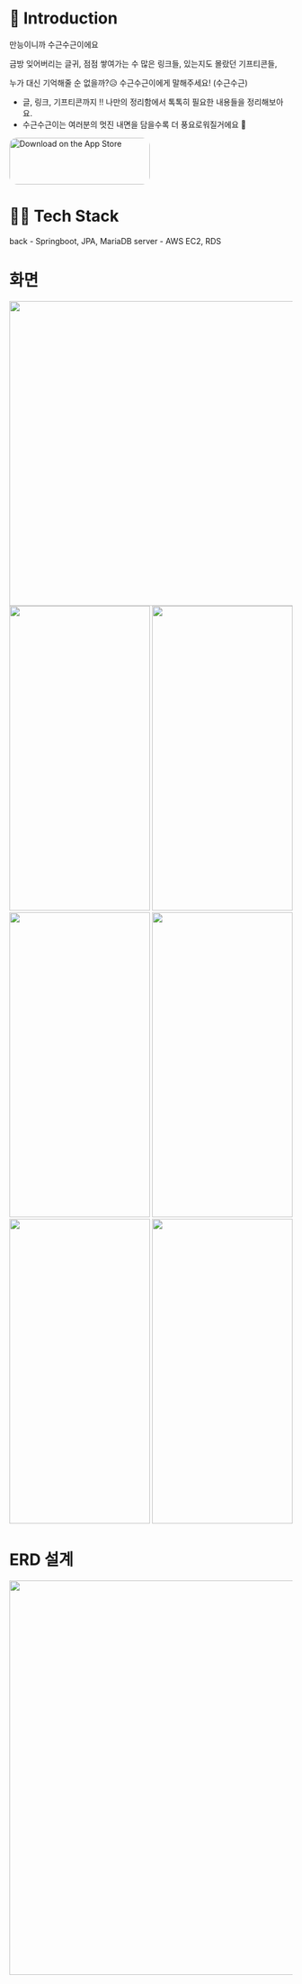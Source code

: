 # 📌 Introduction

만능이니까 수근수근이에요 

금방 잊어버리는 글귀, 점점 쌓여가는 수 많은 링크들, 있는지도 몰랐던 기프티콘들,

누가 대신 기억해줄 순 없을까?😥 수근수근이에게 말해주세요! (수근수근)
- 글, 링크, 기프티콘까지 !! 나만의 정리함에서 톡톡히 필요한 내용들을 정리해보아요.
- 수근수근이는 여러분의 멋진 내면을 담을수록 더 풍요로워질거에요 🙏

<a href="https://apps.apple.com/kr/app/sugeun/id1579281598" style="display: inline-block; overflow: hidden; border-radius: 13px; width: 250px; height: 83px;"><img src="https://tools.applemediaservices.com/api/badges/download-on-the-app-store/black/en-us?size=250x83&amp;releaseDate=1617667200&h=0f093bf7a3190b584434352a2f9980f1" alt="Download on the App Store" style="border-radius: 13px; width: 250px; height: 83px;"></a>

# 👨‍💻 Tech Stack
back - Springboot, JPA, MariaDB
server - AWS EC2, RDS

# 화면
<img src="![슬라이드1](https://user-images.githubusercontent.com/77663506/144569461-1ae39efe-50aa-4023-8edb-bf45dc1d5b22.JPG)" height="541"/>
<img src="![슬라이드2](https://user-images.githubusercontent.com/77663506/144569204-15d14ef1-dca9-4127-ac3e-2b0a48c9c1c1.JPG)" width="250" height="541"/>
<img src="![슬라이드3](https://user-images.githubusercontent.com/77663506/144569335-5558b8ff-a1ea-4421-9a66-1720fed72edb.JPG)" width="250" height="541"/>
<img src="![슬라이드4](https://user-images.githubusercontent.com/77663506/144569354-ba6ddd13-bb6c-4ab3-b2f3-a4788b30e50a.JPG)" width="250" height="541"/>
<img src="![슬라이드5](https://user-images.githubusercontent.com/77663506/144569373-b3fa25ff-f7a3-4c82-829f-3a8eb9a1814d.JPG)" width="250" height="541"/>
<img src="![슬라이드6](https://user-images.githubusercontent.com/77663506/144569389-b5272241-d363-49a5-8233-a71c8f2b6451.JPG)" width="250" height="541"/>
<img src="![슬라이드7](https://user-images.githubusercontent.com/77663506/144569422-621f2cfe-cd32-40ee-ba7b-c1daadac14e8.JPG)" width="250" height="541"/>


# ERD 설계
<img src="![sugeun_DB](https://user-images.githubusercontent.com/77663506/124476472-cf474f00-dddd-11eb-8bdc-8f27d5219818.png)" width="700" height="700"/>

